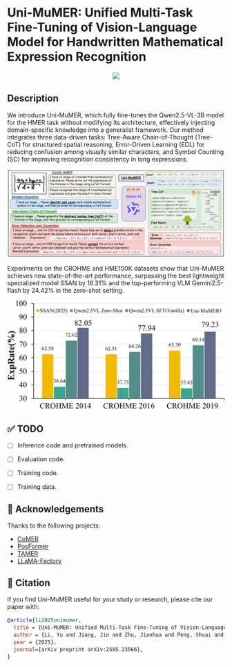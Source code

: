 # Uni-MuMER: Unified Multi-Task Fine-Tuning of Vision-Language Model for Handwritten Mathematical Expression Recognition

<!-- ## 🏠 <a href="https://xxxx" target="_blank">Project Page</a> | <a href="https://arxiv.org/abs/xxxxx" target="_blank">Paper</a> | <a href="https://huggingface.co/xxxxx" target="_blank">Model Weights</a>  -->

<p align="center">
    <a href="https://arxiv.org/abs/2505.23566"><img src="https://img.shields.io/badge/📄-Paper-red"></a>
    <!-- <a href="https://huggingface.co/collections/xxxx"><img src="https://img.shields.io/badge/🤗 HuggingFace-Data & Models-green"></a> -->
</p>

<!-- [![arXiv](https://img.shields.io/badge/arXiv-2408.08578-b31b1b.svg)](https://arxiv.org/abs/24xxxx) -->



## Description
We introduce Uni-MuMER, which fully fine-tunes the Qwen2.5-VL-3B model for the HMER task without modifying its architecture, effectively injecting domain-specific knowledge into a generalist framework. Our method integrates three data-driven tasks: Tree-Aware Chain-of-Thought (Tree-CoT) for structured spatial reasoning, Error-Driven Learning (EDL) for reducing confusion among visually similar characters, and Symbol Counting (SC) for improving recognition consistency in long expressions. 



![Uni-MuMER](./asserts/fig/main_fig.drawio_00.png)

Experiments on the CROHME and HME100K datasets show that Uni-MuMER achieves new state-of-the-art performance, surpassing the best lightweight specialized model SSAN by 16.31% and the top-performing VLM Gemini2.5-flash by 24.42% in the zero-shot setting.

![intro](./asserts/fig/CROHME_00.png)





<!-- $$ -->






<!-- ## 📢 Updates -->


<!-- ## 


## 📦 Installation


## 🏋️ Training


## 🏃 Inference


## 🗃 Dataset -->


## ✅ TODO

- [ ] Inference code and pretrained models.
- [ ] Evaluation code.
- [ ] Training code.
- [ ] Training data.


## 🙏 Acknowledgements

Thanks to the following projects:

- [CoMER](https://github.com/Green-Wood/CoMER)
- [PosFormer](https://github.com/SJTU-DeepVisionLab/PosFormer)
- [TAMER](https://github.com/qingzhenduyu/TAMER)
- [LLaMA-Factory](https://github.com/hiyouga/LLaMA-Factory)



## 📝 Citation
If you find Uni-MuMER useful for your study or research, please cite our paper with:
```bibtex
@article{li2025unimumer,
  title = {Uni-MuMER: Unified Multi-Task Fine-Tuning of Vision-Language Model for Handwritten Mathematical Expression Recognition},
  author = {Li, Yu and Jiang, Jin and Zhu, Jianhua and Peng, Shuai and Wei, Baole and Zhou, Yuxuan and Gao, Liangcai},
  year = {2025},
  journal={arXiv preprint arXiv:2505.23566},
}

```


<!-- ## 📄 License -->





